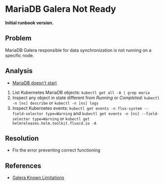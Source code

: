 # MariaDB Galera Not Ready

**Initial runbook version.**

## Problem

MariaDB Galera responsible for data synchronization is not running on a specific node.

## Analysis

 * [MariaDB doesn't start](https://mariadb.com/kb/en/what-to-do-if-mariadb-doesnt-start/)

 1. List Kubernetes MariaDB objects: `kubectl get all -A | grep maria`
 2. Inspect any object in state different from *Running* or *Completed*: `kubectl -n [ns] describe` or `kubectl -n [ns] logs`
 3. Inspect Kubernetes events: `kubectl get events -n flux-system --field-selector type=Warning` and `kubectl get events -n [ns] --field-selector type=Warning` or `kubectl get helmreleases.helm.toolkit.fluxcd.io -A`

## Resolution
 * Fix the error preventing correct functioning

## References
 * [Galera Known Limitations](https://mariadb.com/kb/en/mariadb-galera-cluster-known-limitations/)
